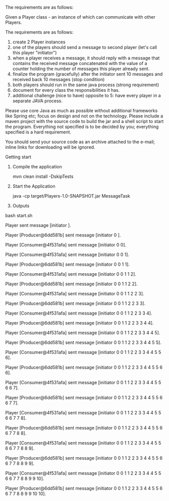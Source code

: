 The requirements are as follows:

Given a Player class - an instance of which can communicate with other Players.

The requirements are as follows:

1. create 2 Player instances
2. one of the players should send a message to second player (let's call this player "initiator")
3. when a player receives a message, it should reply with a message that contains the received message concatenated with the value of a counter holding the number of messages this player already sent.
4. finalize the program (gracefully) after the initiator sent 10 messages and received back 10 messages (stop condition)
5. both players should run in the same java process (strong requirement)
6. document for every class the responsibilities it has.
7. additional challenge (nice to have) opposite to 5: have every player in a separate JAVA process.

Please use core Java as much as possible without additional frameworks like Spring etc; focus on design and not on the technology.
Please include a maven project with the source code to build the jar and a shell script to start the program.
Everything not specified is to be decided by you; everything specified is a hard requirement.

You should send your source code as an archive attached to the e-mail; inline links for downloading will be ignored.

Getting start

1. Compile the application

   mvn clean install -DskipTests

2. Start the Application

   java -cp target/Players-1.0-SNAPSHOT.jar MessageTask

3. Outputs

bash start.sh

Player sent message [initiator ].

Player [Producer@6dd581b] sent message [initiator  0 ].

Player [Consumer@4f531afa] sent message [initiator  0 0].

Player [Consumer@4f531afa] sent message [initiator  0 0 1].

Player [Producer@6dd581b] sent message [initiator  0 0 1 1].

Player [Consumer@4f531afa] sent message [initiator  0 0 1 1 2].

Player [Producer@6dd581b] sent message [initiator  0 0 1 1 2 2].

Player [Consumer@4f531afa] sent message [initiator  0 0 1 1 2 2 3].

Player [Producer@6dd581b] sent message [initiator  0 0 1 1 2 2 3 3].

Player [Consumer@4f531afa] sent message [initiator  0 0 1 1 2 2 3 3 4].

Player [Producer@6dd581b] sent message [initiator  0 0 1 1 2 2 3 3 4 4].

Player [Consumer@4f531afa] sent message [initiator  0 0 1 1 2 2 3 3 4 4 5].

Player [Producer@6dd581b] sent message [initiator  0 0 1 1 2 2 3 3 4 4 5 5].

Player [Consumer@4f531afa] sent message [initiator  0 0 1 1 2 2 3 3 4 4 5 5 6].

Player [Producer@6dd581b] sent message [initiator  0 0 1 1 2 2 3 3 4 4 5 5 6 6].

Player [Consumer@4f531afa] sent message [initiator  0 0 1 1 2 2 3 3 4 4 5 5 6 6 7].

Player [Producer@6dd581b] sent message [initiator  0 0 1 1 2 2 3 3 4 4 5 5 6 6 7 7].

Player [Consumer@4f531afa] sent message [initiator  0 0 1 1 2 2 3 3 4 4 5 5 6 6 7 7 8].

Player [Producer@6dd581b] sent message [initiator  0 0 1 1 2 2 3 3 4 4 5 5 6 6 7 7 8 8].

Player [Consumer@4f531afa] sent message [initiator  0 0 1 1 2 2 3 3 4 4 5 5 6 6 7 7 8 8 9].

Player [Producer@6dd581b] sent message [initiator  0 0 1 1 2 2 3 3 4 4 5 5 6 6 7 7 8 8 9 9].

Player [Consumer@4f531afa] sent message [initiator  0 0 1 1 2 2 3 3 4 4 5 5 6 6 7 7 8 8 9 9 10].

Player [Producer@6dd581b] sent message [initiator  0 0 1 1 2 2 3 3 4 4 5 5 6 6 7 7 8 8 9 9 10 10].
